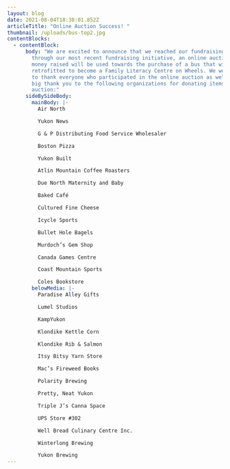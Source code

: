 ```yaml
---
layout: blog
date: 2021-08-04T18:38:01.852Z
articleTitle: "Online Auction Success! "
thumbnail: /uploads/bus-top2.jpg
contentBlocks:
  - contentBlock:
      body: "We are excited to announce that we reached our fundraising goal of $2000
        through our most recent fundraising initiative, an online auction. The
        money raised will be used towards the purchase of a bus that will be
        retrofitted to become a Family Literacy Centre on Wheels. We would like
        to thank everyone who participated in the online auction as well as a
        big thank you to the following organizations for donating items to the
        auction:"
      sideBySideBody:
        mainBody: |-
          Air North

          Yukon News

          G & P Distributing Food Service Wholesaler

          Boston Pizza

          Yukon Built

          Atlin Mountain Coffee Roasters

          Due North Maternity and Baby

          Baked Café

          Cultured Fine Cheese

          Icycle Sports

          Bullet Hole Bagels

          Murdoch’s Gem Shop

          Canada Games Centre

          Coast Mountain Sports

          Coles Bookstore
        belowMedia: |-
          Paradise Alley Gifts

          Lumel Studios

          KampYukon

          Klondike Kettle Corn

          Klondike Rib & Salmon

          Itsy Bitsy Yarn Store

          Mac’s Fireweed Books

          Polarity Brewing

          Pretty, Neat Yukon

          Triple J’s Canna Space

          UPS Store #302

          Well Bread Culinary Centre Inc.

          Winterlong Brewing

          Yukon Brewing
---
```

